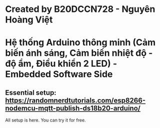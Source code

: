 # Created by B20DCCN728 - Nguyên Hoàng Việt
# Hệ thống Arduino thông minh (Cảm biến ánh sáng, Cảm biến nhiệt độ - độ ẩm, Điều khiển 2 LED) - Embedded Software Side
## Essential setup: https://randomnerdtutorials.com/esp8266-nodemcu-mqtt-publish-ds18b20-arduino/
All setup is here. You can try it for free. 
